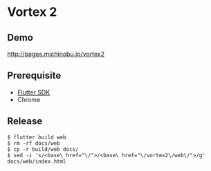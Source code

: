 # Vortex 2

## Demo

http://pages.michinobu.jp/vortex2

## Prerequisite

- [Flutter SDK](https://flutter.dev/docs/get-started/install)
- Chrome

## Release

```
$ flutter build web
$ rm -rf docs/web
$ cp -r build/web docs/
$ sed -i 's/<base\ href="\/">/<base\ href="\/vortex2\/web\/">/g' docs/web/index.html
```
